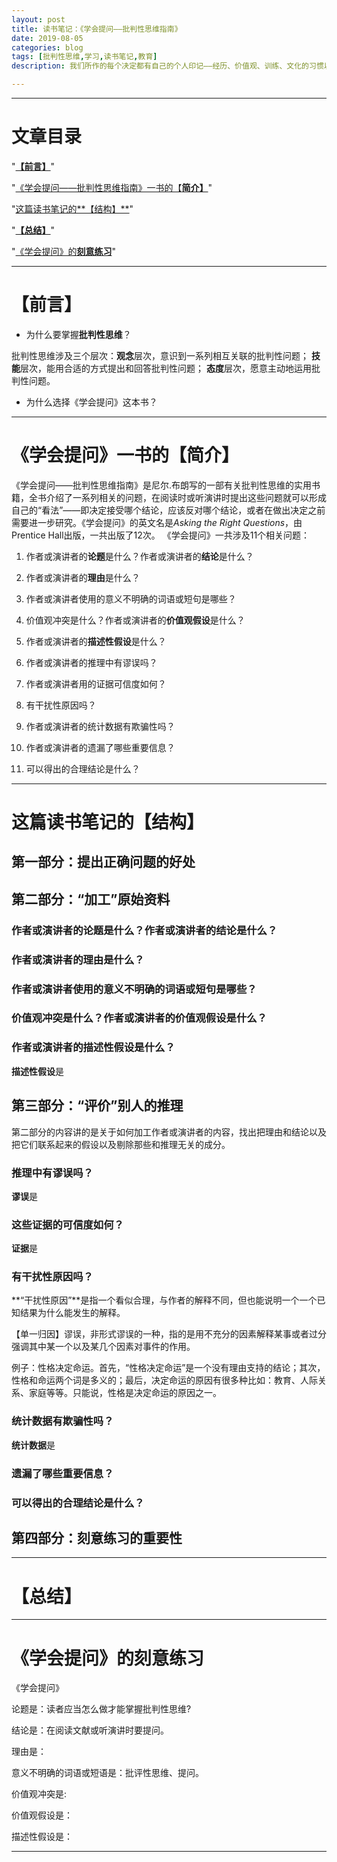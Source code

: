 ```yaml
---
layout: post
title: 读书笔记：《学会提问——批判性思维指南》
date: 2019-08-05
categories: blog
tags: [批判性思维,学习,读书笔记,教育]
description: 我们所作的每个决定都有自己的个人印记——经历、价值观、训练、文化的习惯以及个人理想。

---
```


---

# 文章目录 #


"[**【前言】**](【前言】 )"

"[《学会提问——批判性思维指南》一书的【**简介】**](《学会提问》一书的【简介】 )"

"[这篇读书笔记的**【结构】**](这篇读书笔记的【结构】)"

"[**【总结】**](【总结】)"

"[《学会提问》的**刻意练习**](《学会提问》的刻意练习)"



----------


# 【前言】 #


- 为什么要掌握**批判性思维**？

批判性思维涉及三个层次：**观念**层次，意识到一系列相互关联的批判性问题； **技能**层次，能用合适的方式提出和回答批判性问题； **态度**层次，愿意主动地运用批判性问题。


- 为什么选择《学会提问》这本书？



----------


# 《学会提问》一书的【简介】 #


《学会提问——批判性思维指南》是尼尔.布朗写的一部有关批判性思维的实用书籍，全书介绍了一系列相关的问题，在阅读时或听演讲时提出这些问题就可以形成自己的“看法”——即决定接受哪个结论，应该反对哪个结论，或者在做出决定之前需要进一步研究。《学会提问》的英文名是*Asking the Right Questions*，由Prentice Hall出版，一共出版了12次。
《学会提问》一共涉及11个相关问题：

   1. 作者或演讲者的**论题**是什么？作者或演讲者的**结论**是什么？
   
   2. 作者或演讲者的**理由**是什么？
   
   3. 作者或演讲者使用的意义不明确的词语或短句是哪些？
   
   4. 价值观冲突是什么？作者或演讲者的**价值观假设**是什么？
   
   5. 作者或演讲者的**描述性假设**是什么？
   
   
   6. 作者或演讲者的推理中有谬误吗？
   
   7. 作者或演讲者用的证据可信度如何？
   
   8. 有干扰性原因吗？
   
   9. 作者或演讲者的统计数据有欺骗性吗？
   
   10. 作者或演讲者的遗漏了哪些重要信息？

   11. 可以得出的合理结论是什么？
   

----------

#  这篇读书笔记的【结构】 #



## 第一部分：提出正确问题的好处 ##


## 第二部分：“加工”原始资料 ##

### 作者或演讲者的**论题**是什么？作者或演讲者的**结论**是什么？ ###
   
### 作者或演讲者的**理由**是什么？ ###
   
### 作者或演讲者使用的意义不明确的词语或短句是哪些？ ###
   
### 价值观冲突是什么？作者或演讲者的**价值观假设**是什么？ ###
   
### 作者或演讲者的**描述性假设**是什么？ ###

**描述性假设**是
## 第三部分：“评价”别人的推理 ##


第二部分的内容讲的是关于如何加工作者或演讲者的内容，找出把理由和结论以及把它们联系起来的假设以及剔除那些和推理无关的成分。

### 推理中有谬误吗？ ###

   **谬误**是
### 这些证据的可信度如何？ ###

   **证据**是

### 有干扰性原因吗？ ###

**“干扰性原因”**是指一个看似合理，与作者的解释不同，但也能说明一个一个已知结果为什么能发生的解释。

【单一归因】谬误，非形式谬误的一种，指的是用不充分的因素解释某事或者过分强调其中某一个以及某几个因素对事件的作用。

例子：性格决定命运。首先，“性格决定命运”是一个没有理由支持的结论；其次，性格和命运两个词是多义的；最后，决定命运的原因有很多种比如：教育、人际关系、家庭等等。只能说，性格是决定命运的原因之一。
   
### 统计数据有欺骗性吗？ ###

   **统计数据**是
### 遗漏了哪些重要信息？ ###


### 可以得出的合理结论是什么？ ###



   
## 第四部分：刻意练习的重要性 ##





----------

#  【总结】 #


----------


# 《学会提问》的刻意练习 #

《学会提问》

论题是：读者应当怎么做才能掌握批判性思维?

结论是：在阅读文献或听演讲时要提问。

理由是：

意义不明确的词语或短语是：批评性思维、提问。

价值观冲突是:

价值观假设是：

描述性假设是：





----







